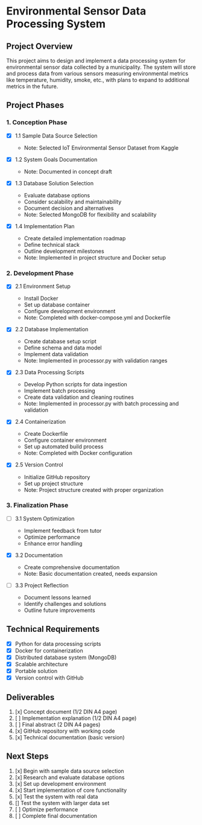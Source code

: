 # Environmental Sensor Data Processing System

## Project Overview
This project aims to design and implement a data processing system for environmental sensor data collected by a municipality. The system will store and process data from various sensors measuring environmental metrics like temperature, humidity, smoke, etc., with plans to expand to additional metrics in the future.

## Project Phases

### 1. Conception Phase
- [x] 1.1 Sample Data Source Selection
  - Note: Selected IoT Environmental Sensor Dataset from Kaggle

- [x] 1.2 System Goals Documentation
  - Note: Documented in concept draft

- [x] 1.3 Database Solution Selection
  - Evaluate database options
  - Consider scalability and maintainability
  - Document decision and alternatives
  - Note: Selected MongoDB for flexibility and scalability

- [x] 1.4 Implementation Plan
  - Create detailed implementation roadmap
  - Define technical stack
  - Outline development milestones
  - Note: Implemented in project structure and Docker setup

### 2. Development Phase
- [x] 2.1 Environment Setup
  - Install Docker
  - Set up database container
  - Configure development environment
  - Note: Completed with docker-compose.yml and Dockerfile

- [x] 2.2 Database Implementation
  - Create database setup script
  - Define schema and data model
  - Implement data validation
  - Note: Implemented in processor.py with validation ranges

- [x] 2.3 Data Processing Scripts
  - Develop Python scripts for data ingestion
  - Implement batch processing
  - Create data validation and cleaning routines
  - Note: Implemented in processor.py with batch processing and validation

- [x] 2.4 Containerization
  - Create Dockerfile
  - Configure container environment
  - Set up automated build process
  - Note: Completed with Docker configuration

- [x] 2.5 Version Control
  - Initialize GitHub repository
  - Set up project structure
  - Note: Project structure created with proper organization

### 3. Finalization Phase
- [ ] 3.1 System Optimization
  - Implement feedback from tutor
  - Optimize performance
  - Enhance error handling

- [x] 3.2 Documentation
  - Create comprehensive documentation
  - Note: Basic documentation created, needs expansion

- [ ] 3.3 Project Reflection
  - Document lessons learned
  - Identify challenges and solutions
  - Outline future improvements

## Technical Requirements
- [x] Python for data processing scripts
- [x] Docker for containerization
- [x] Distributed database system (MongoDB)
- [x] Scalable architecture
- [x] Portable solution
- [x] Version control with GitHub

## Deliverables
1. [x] Concept document (1/2 DIN A4 page)
2. [ ] Implementation explanation (1/2 DIN A4 page)
3. [ ] Final abstract (2 DIN A4 pages)
4. [x] GitHub repository with working code
5. [x] Technical documentation (basic version)

## Next Steps
1. [x] Begin with sample data source selection
2. [x] Research and evaluate database options
3. [x] Set up development environment
4. [x] Start implementation of core functionality
5. [x] Test the system with real data
5. [] Test the system with larger data set
6. [ ] Optimize performance
7. [ ] Complete final documentation
